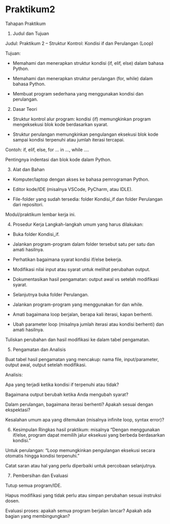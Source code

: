 # Praktikum2

Tahapan Praktikum
1. Judul dan Tujuan

Judul: Praktikum 2 – Struktur Kontrol: Kondisi if dan Perulangan (Loop)

Tujuan:

- Memahami dan menerapkan struktur kondisi (if, elif, else) dalam bahasa Python.

- Memahami dan menerapkan struktur perulangan (for, while) dalam bahasa Python.

- Membuat program sederhana yang menggunakan kondisi dan perulangan.

2. Dasar Teori

- Struktur kontrol alur program: kondisi (if) memungkinkan program mengeksekusi blok kode berdasarkan syarat.

- Struktur perulangan memungkinkan pengulangan eksekusi blok kode sampai kondisi terpenuhi atau jumlah iterasi tercapai.

Contoh: if, elif, else, for … in …, while ….

Pentingnya indentasi dan blok kode dalam Python.

3. Alat dan Bahan

- Komputer/laptop dengan akses ke bahasa pemrograman Python.

- Editor kode/IDE (misalnya VSCode, PyCharm, atau IDLE).

- File-folder yang sudah tersedia: folder Kondisi_if dan folder Perulangan dari repositori.

Modul/praktikum lembar kerja ini.

4. Prosedur Kerja
Langkah-langkah umum yang harus dilakukan:

- Buka folder Kondisi_if.

- Jalankan program-program dalam folder tersebut satu per satu dan amati hasilnya.

- Perhatikan bagaimana syarat kondisi if/else bekerja.

- Modifikasi nilai input atau syarat untuk melihat perubahan output.

- Dokumentasikan hasil pengamatan: output awal vs setelah modifikasi syarat.

- Selanjutnya buka folder Perulangan.

- Jalankan program-program yang menggunakan for dan while.

- Amati bagaimana loop berjalan, berapa kali iterasi, kapan berhenti.

- Ubah parameter loop (misalnya jumlah iterasi atau kondisi berhenti) dan amati hasilnya.

Tuliskan perubahan dan hasil modifikasi ke dalam tabel pengamatan.

5. Pengamatan dan Analisis

Buat tabel hasil pengamatan yang mencakup: nama file, input/parameter, output awal, output setelah modifikasi.

Analisis:

Apa yang terjadi ketika kondisi if terpenuhi atau tidak?

Bagaimana output berubah ketika Anda mengubah syarat?

Dalam perulangan, bagaimana iterasi berhenti? Apakah sesuai dengan ekspektasi?

Kesalahan umum apa yang ditemukan (misalnya infinite loop, syntax error)?

6. Kesimpulan
Ringkas hasil praktikum: misalnya “Dengan menggunakan if/else, program dapat memilih jalur eksekusi yang berbeda berdasarkan kondisi.”

Untuk perulangan: “Loop memungkinkan pengulangan eksekusi secara otomatis hingga kondisi terpenuhi.”

Catat saran atau hal yang perlu diperbaiki untuk percobaan selanjutnya.

7. Pembersihan dan Evaluasi

Tutup semua program/IDE.

Hapus modifikasi yang tidak perlu atau simpan perubahan sesuai instruksi dosen.

Evaluasi proses: apakah semua program berjalan lancar? Apakah ada bagian yang membingungkan?

